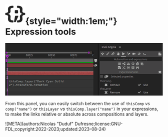 # ![](../../../img/duik/icons/expression.svg){style="width:1em;"} Expression tools

![](../../../img/duik/automation/expression-tools.gif)

From this panel, you can easily switch between the use of `thisComp` *vs* `comp("name")` or `thisLayer` *vs* `thisComp.layer("name")` in your expressions, to make the links relative or absolute across compositions and layers.


![META](authors:Nicolas "Duduf" Dufresne;license:GNU-FDL;copyright:2022-2023;updated:2023-08-24)
